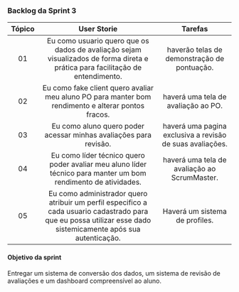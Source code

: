 <h3>Backlog da Sprint 3</h3>

| Tópico | User Storie | Tarefas |
| :--: | :-----------: | :-----: |
|  01  | Eu como usuario quero que os dados de avaliação sejam visualizados de forma direta e prática para facilitação de entendimento. | haverão telas de demonstração de pontuação. |
|  02  | Eu como fake client quero avaliar meu aluno PO para manter bom rendimento e alterar pontos fracos. | haverá uma tela de avaliação ao PO. |
|  03  | Eu como aluno quero poder acessar minhas avaliações para revisão. | haverá uma pagina exclusiva a revisão de suas avaliações.	 |
|  04  | Eu como líder técnico quero poder avaliar meu aluno líder técnico para manter um bom rendimento de atividades. | haverá uma tela de avaliação ao ScrumMaster. |   
|  05  | Eu como administrador quero atribuir um perfil especifico a cada usuario cadastrado para que eu possa utilizar esse dado sistemicamente após sua autenticação. | Haverá um sistema de profiles. |

<h4> Objetivo da sprint </h4> 
Entregar um sistema de conversão dos dados, um sistema de revisão de avaliações e um dashboard compreensível ao aluno.

<br/>
<!--
<h3>Gráfico Burndown</h3>
<p width="100%">
    <img width="50%" src="https://docs.google.com/spreadsheets/d/e/2PACX-1vSFye2Cy5ZKk4ITaR4jn07u8yRFFHz-suO6wadgh4gzXuv3hieMPRE2ykFy5kYuu7ws54l7ouCKkusP/pubchart?oid=2089711791&format=image"> </p>
-->
